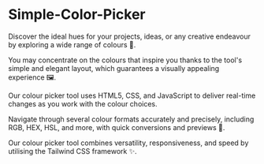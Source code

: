 # Simple-Color-Picker
Discover the ideal hues for your projects, ideas, or any creative endeavour by exploring a wide range of colours 🎨.

You may concentrate on the colours that inspire you thanks to the tool's simple and elegant layout, which guarantees a visually appealing experience 🖼️.

Our colour picker tool uses HTML5, CSS, and JavaScript to deliver real-time changes as you work with the colour choices.

Navigate through several colour formats accurately and precisely, including RGB, HEX, HSL, and more, with quick conversions and previews 🔮.

Our colour picker tool combines versatility, responsiveness, and speed by utilising the Tailwind CSS framework ✨.
